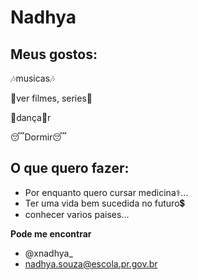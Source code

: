 # Nadhya

## Meus gostos:
🎶musicas🎶

🎥ver filmes, series🎥 

💃dança💃r

😴Dormir😴

## O que quero fazer:

- Por enquanto quero cursar medicina⚕️...
- Ter uma vida bem sucedida no futuro💲
- conhecer varios paises...

**Pode me encontrar**

- @xnadhya_
- nadhya.souza@escola.pr.gov.br
